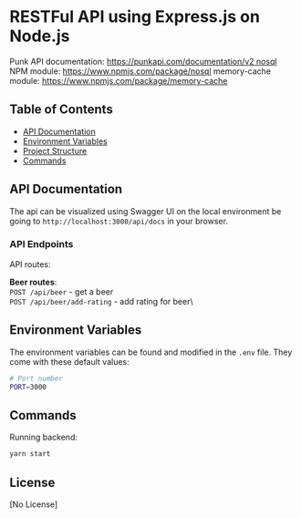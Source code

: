 # RESTFul API using Express.js on Node.js

Punk API documentation:
https://punkapi.com/documentation/v2 nosql
NPM module:
https://www.npmjs.com/package/nosql
memory-cache module:
https://www.npmjs.com/package/memory-cache


## Table of Contents

- [API Documentation](#api-documentation)
- [Environment Variables](#environment-variables)
- [Project Structure](#project-structure)
- [Commands](#commands)


## API Documentation

The api can be visualized using Swagger UI on the local environment be going to `http://localhost:3000/api/docs` in your browser. 

### API Endpoints

API routes:

**Beer routes**:\
`POST /api/beer` - get a beer\
`POST /api/beer/add-rating` - add rating for beer\


## Environment Variables

The environment variables can be found and modified in the `.env` file. They come with these default values:

```bash
# Port number
PORT=3000
```

## Commands

Running backend:

```bash
yarn start
```

## License

[No License]
